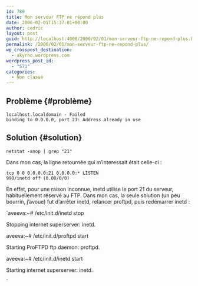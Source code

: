 ```yaml
---
id: 789
title: Mon serveur FTP ne répond plus
date: 2006-02-01T15:37:01+00:00
author: cedric
layout: post
guid: http://localhost:4000/2006/02/01/mon-serveur-ftp-ne-repond-plus.html
permalink: /2006/02/01/mon-serveur-ftp-ne-repond-plus/
wp_crosspost_destination:
  - akyrho.wordpress.com
wordpress_post_id:
  - "571"
categories:
  - Non classé
---
```

## Problème {#problème}

<code class="highlighter-rouge">localhost.localdomain - Failed binding to 0.0.0.0, port 21: Address already in use</code>

## Solution {#solution}

<code class="highlighter-rouge">netstat -anop | grep "21"</code>

Dans mon cas, la ligne retournée qui m’interessait était celle-ci :

<code class="highlighter-rouge">tcp        0      0 0.0.0.0:21              0.0.0.0:*               LISTEN     990/inetd           off (0.00/0/0)</code>

En effet, pour une raison inconnue, inetd utilise le port 21 du serveur, habituellement réservé au FTP. Dans mon cas, la seule solution (un peu bourrin, j’avoue) fut d’arrêter inetd, relancer proftpd, puis redémarrer inetd :

\`aveeva:~# /etc/init.d/inetd stop

Stopping internet superserver: inetd.

aveeva:~# /etc/init.d/proftpd start

Starting ProFTPD ftp daemon: proftpd.

aveeva:~# /etc/init.d/inetd start

Starting internet superserver: inetd.

\`
